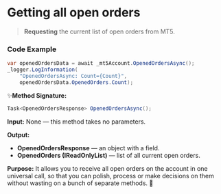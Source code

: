 # Getting all open orders

> **Requesting** the current list of open orders from MT5.
### Code Example

```csharp
var openedOrdersData = await _mt5Account.OpenedOrdersAsync();
_logger.LogInformation(
    "OpenedOrdersAsync: Count={Count}",
    openedOrdersData.OpenedOrders.Count);
```
✨**Method Signature:** 
```csharp
Task<OpenedOrdersResponse> OpenedOrdersAsync();
```

 **Input:** None — this method takes no parameters.

 **Output:** 
  * **OpenedOrdersResponse** — an object with a field.
  * **OpenedOrders (IReadOnlyList<OrderInfo>)** — list of all current open orders.

**Purpose:**
It allows you to receive all open orders on the account in one universal call, so that you can polish, process or make decisions on them without wasting on a bunch of separate methods. 🚀



